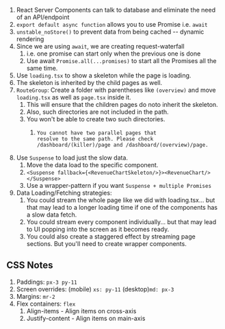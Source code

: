 1. React Server Components can talk to database and eliminate the need of an API/endpoint 
2. `export default async function` allows you to use Promise i.e. `await`
3. `unstable_noStore()` to prevent data from being cached -- dynamic rendering
4. Since we are using `await`, we are creating request-waterfall 
   1. i.e. one promise can start only when the previous one is done
   2. Use await `Promise.all(...promises)` to start all the Promises all the same time.
5. Use `loading.tsx` to show a skeleton while the page is loading.
6. The skeleton is inherited by the child pages as well.
7. `RouteGroup`: Create a folder with parentheses like `(overview)` and move `loading.tsx` as well as `page.tsx` inside it.
   1. This will ensure that the children pages do noto inherit the skeleton.
   2. Also, such directories are not included in the path.
   3. You won't be able to create two such directories.
      1. ```error
         You cannot have two parallel pages that 
         resolve to the same path. Please check 
         /dashboard/(killer)/page and /dashboard/(overview)/page.
         ```
8. Use `Suspense` to load just the slow data.
   1. Move the data load to the specific component.
   2. ```<Suspense fallback={<RevenueChartSkeleton/>}><RevenueChart/></Suspense>```
   3. Use a wrapper-pattern if you want `Suspense + multiple Promises` 
9. Data Loading/Fetching strategies:
   1. You could stream the whole page like we did with loading.tsx... but that may lead to a longer loading time if one of the components has a slow data fetch.
   2. You could stream every component individually... but that may lead to UI popping into the screen as it becomes ready.
   3. You could also create a staggered effect by streaming page sections. But you'll need to create wrapper components.


## CSS Notes
1. Paddings: `px-3 py-11`
2. Screen overrides: (mobile) `xs: py-11` (desktop)`md: px-3`
3. Margins: `mr-2`
4. Flex containers: `flex`
   1. Align-items - Align items on cross-axis
   2. Justify-content - Align items on main-axis
